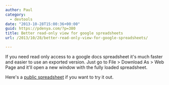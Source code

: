 ```yaml
---
author: Paul
category:
  - devtools
date: "2013-10-28T15:00:36+00:00"
guid: https://pdenya.com/?p=380
title: Better read-only view for google spreadsheets
url: /2013/10/28/better-read-only-view-for-google-spreadsheets/

---
```

If you need read only access to a google docs spreadsheet it's much faster and easier to use an exported version. Just go to File > Download As > Web Page and it'll open a new window with the fully loaded spreadsheet.

Here's a [public spreadsheet](https://docs.google.com/spreadsheet/ccc?key=0Ajf-Cys1JrC9dHpmQjNtakpVdW9yLVpsR0xWT1FYenc&usp=sharing) if you want to try it out.
